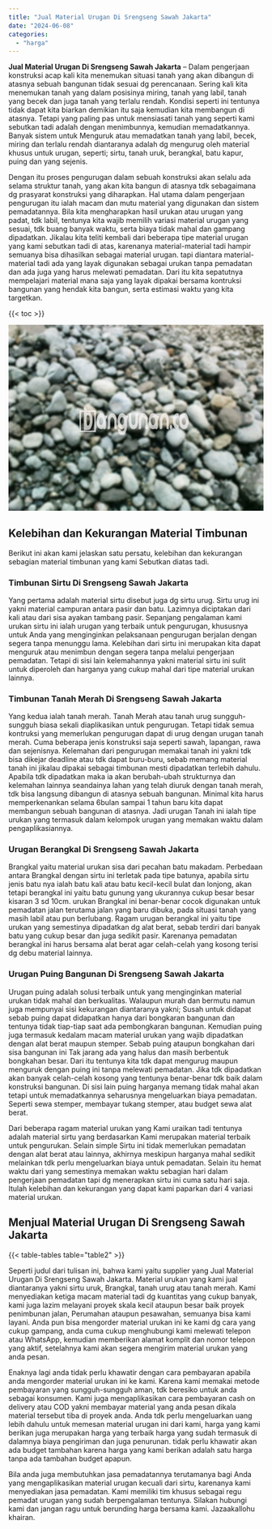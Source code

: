 ```yaml
---
title: "Jual Material Urugan Di Srengseng Sawah Jakarta"
date: "2024-06-08"
categories: 
  - "harga"
---
```


**Jual Material Urugan Di Srengseng Sawah Jakarta** – Dalam pengerjaan konstruksi acap kali kita menemukan situasi tanah yang akan dibangun di atasnya sebuah bangunan tidak sesuai dg perencanaan. Sering kali kita menemukan tanah yang dalam posisinya miring, tanah yang labil, tanah yang becek dan juga tanah yang terlalu rendah. Kondisi seperti ini tentunya tidak dapat kita biarkan demikian itu saja kemudian kita membangun di atasnya. Tetapi yang paling pas untuk mensiasati tanah yang seperti kami sebutkan tadi adalah dengan menimbunnya, kemudian memadatkannya. Banyak sistem untuk Menguruk atau memadatkan tanah yang labil, becek, miring dan terlalu rendah diantaranya adalah dg mengurug oleh material khusus untuk urugan, seperti; sirtu, tanah uruk, berangkal, batu kapur, puing dan yang sejenis.

Dengan itu proses pengurugan dalam sebuah konstruksi akan selalu ada selama struktur tanah, yang akan kita bangun di atasnya tdk sebagaimana dg prasyarat konstruksi yang diharapkan. Hal utama dalam pengerjaan pengurugan itu ialah macam dan mutu material yang digunakan dan sistem pemadatannya. Bila kita mengharapkan hasil urukan atau urugan yang padat, tdk labil, tentunya kita wajib memilih variasi material urugan yang sesuai, tdk buang banyak waktu, serta biaya tidak mahal dan gampang dipadatkan. Jikalau kita teliti kembali dari beberapa tipe material urugan yang kami sebutkan tadi di atas, karenanya material-material tadi hampir semuanya bisa dihasilkan sebagai material urugan. tapi diantara material-material tadi ada yang layak digunakan sebagai urukan tanpa pemadatan dan ada juga yang harus melewati pemadatan. Dari itu kita sepatutnya mempelajari material mana saja yang layak dipakai bersama kontruksi bangunan yang hendak kita bangun, serta estimasi waktu yang kita targetkan.

{{< toc >}}

![Jual Material Urugan Di Srengseng Sawah Jakarta](/images/jual-urugan-43.png)

## Kelebihan dan Kekurangan Material Timbunan

Berikut ini akan kami jelaskan satu persatu, kelebihan dan kekurangan sebagian material timbunan yang kami Sebutkan diatas tadi.

### Timbunan Sirtu Di Srengseng Sawah Jakarta

Yang pertama adalah material sirtu disebut juga dg sirtu urug. Sirtu urug ini yakni material campuran antara pasir dan batu. Lazimnya diciptakan dari kali atau dari sisa ayakan tambang pasir. Sepanjang pengalaman kami urukan sirtu ini ialah urugan yang terbaik untuk pengurugan, khususnya untuk Anda yang menginginkan pelaksanaan pengurugan berjalan dengan segera tanpa menunggu lama. Kelebihan dari sirtu ini merupakan kita dapat menguruk atau menimbun dengan segera tanpa melalui pengerjaan pemadatan. Tetapi di sisi lain kelemahannya yakni material sirtu ini sulit untuk diperoleh dan harganya yang cukup mahal dari tipe material urukan lainnya.

### Timbunan Tanah Merah Di Srengseng Sawah Jakarta

Yang kedua ialah tanah merah. Tanah Merah atau tanah urug sungguh-sungguh biasa sekali diaplikasikan untuk pengurugan. Tetapi tidak semua kontruksi yang memerlukan pengurugan dapat di urug dengan urugan tanah merah. Cuma beberapa jenis konstruksi saja seperti sawah, lapangan, rawa dan sejenisnya. Kelemahan dari pengurugan memakai tanah ini yakni tdk bisa dikejar deadline atau tdk dapat buru-buru, sebab memang material tanah ini jikalau dipakai sebagai timbunan mesti dipadatkan terlebih dahulu. Apabila tdk dipadatkan maka ia akan berubah-ubah strukturnya dan kelemahan lainnya seandainya lahan yang telah diuruk dengan tanah merah, tdk bisa langsung dibangun di atasnya sebuah bangunan. Minimal kita harus memperkenankan selama 6bulan sampai 1 tahun baru kita dapat membangun sebuah bangunan di atasnya. Jadi urugan Tanah ini ialah tipe urukan yang termasuk dalam kelompok urugan yang memakan waktu dalam pengaplikasiannya.

### Urugan Berangkal Di Srengseng Sawah Jakarta

Brangkal yaitu material urukan sisa dari pecahan batu makadam. Perbedaan antara Brangkal dengan sirtu ini terletak pada tipe batunya, apabila sirtu jenis batu nya ialah batu kali atau batu kecil-kecil bulat dan lonjong, akan tetapi berangkal ini yaitu batu gunung yang ukurannya cukup besar besar kisaran 3 sd 10cm. urukan Brangkal ini benar-benar cocok digunakan untuk pemadatan jalan terutama jalan yang baru dibuka, pada situasi tanah yang masih labil atau pun berlubang. Ragam urugan berangkal ini yaitu tipe urukan yang semestinya dipadatkan dg alat berat, sebab terdiri dari banyak batu yang cukup besar dan juga sedikit pasir. Karenanya pemadatan berangkal ini harus bersama alat berat agar celah-celah yang kosong terisi dg debu material lainnya.

### Urugan Puing Bangunan Di Srengseng Sawah Jakarta

Urugan puing adalah solusi terbaik untuk yang menginginkan material urukan tidak mahal dan berkualitas. Walaupun murah dan bermutu namun juga mempunyai sisi kekurangan diantaranya yakni; Susah untuk didapat sebab puing dapat didapatkan hanya dari bongkaran bangunan dan tentunya tidak tiap-tiap saat ada pembongkaran bangunan. Kemudian puing juga termasuk kedalam macam material urukan yang wajib dipadatkan dengan alat berat maupun stemper. Sebab puing ataupun bongkahan dari sisa bangunan ini Tak jarang ada yang halus dan masih berbentuk bongkahan besar. Dari itu tentunya kita tdk dapat mengurug maupun menguruk dengan puing ini tanpa melewati pemadatan. Jika tdk dipadatkan akan banyak celah-celah kosong yang tentunya benar-benar tdk baik dalam konstruksi bangunan. Di sisi lain puing harganya memang tidak mahal akan tetapi untuk memadatkannya seharusnya mengeluarkan biaya pemadatan. Seperti sewa stemper, membayar tukang stemper, atau budget sewa alat berat.

Dari beberapa ragam material urukan yang Kami uraikan tadi tentunya adalah material sirtu yang berdasarkan Kami merupakan material terbaik untuk pengurukan. Selain simple Sirtu ini tidak memerlukan pemadatan dengan alat berat atau lainnya, akhirnya meskipun harganya mahal sedikit melainkan tdk perlu mengeluarkan biaya untuk pemadatan. Selain itu hemat waktu dari yang semestinya memakan waktu sebagian hari dalam pengerjaan pemadatan tapi dg menerapkan sirtu ini cuma satu hari saja. Itulah kelebihan dan kekurangan yang dapat kami paparkan dari 4 variasi material urukan.

## Menjual Material Urugan Di Srengseng Sawah Jakarta

{{< table-tables table="table2" >}}

Seperti judul dari tulisan ini, bahwa kami yaitu supplier yang Jual Material Urugan Di Srengseng Sawah Jakarta. Material urukan yang kami jual diantaranya yakni sirtu uruk, Brangkal, tanah urug atau tanah merah. Kami menyediakan ketiga macam material tadi dg kuantitas yang cukup banyak, kami juga lazim melayani proyek skala kecil ataupun besar baik proyek penimbunan jalan, Perumahan ataupun pesawahan, semuanya bisa kami layani. Anda pun bisa mengorder material urukan ini ke kami dg cara yang cukup gampang, anda cuma cukup menghubungi kami melewati telepon atau WhatsApp, kemudian memberikan alamat komplit dan nomor telepon yang aktif, setelahnya kami akan segera mengirim material urukan yang anda pesan.

Enaknya lagi anda tidak perlu khawatir dengan cara pembayaran apabila anda mengorder material urukan ini ke kami. Karena kami memakai metode pembayaran yang sungguh-sungguh aman, tdk beresiko untuk anda sebagai konsumen. Kami juga mengaplikasikan cara pembayaran cash on delivery atau COD yakni membayar material yang anda pesan dikala material tersebut tiba di proyek anda. Anda tdk perlu mengeluarkan uang lebih dahulu untuk memesan material urugan ini dari kami, harga yang kami berikan juga merupakan harga yang terbaik harga yang sudah termasuk di dalamnya biaya pengiriman dan juga penurunan. tidak perlu khawatir akan ada budget tambahan karena harga yang kami berikan adalah satu harga tanpa ada tambahan budget apapun.

Bila anda juga membutuhkan jasa pemadatannya terutamanya bagi Anda yang mengaplikasikan material urugan kecuali dari sirtu, karenanya kami menyediakan jasa pemadatan. Kami memiliki tim khusus sebagai regu pemadat urugan yang sudah berpengalaman tentunya. Silakan hubungi kami dan jangan ragu untuk berunding harga bersama kami. Jazaakallohu khairan.
